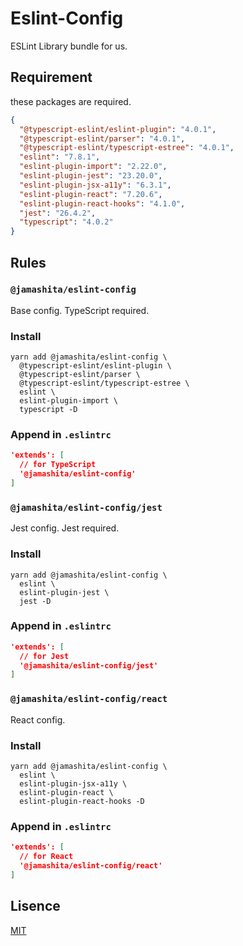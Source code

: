 # Eslint-Config

ESLint Library bundle for us.

## Requirement

these packages are required.

```json
{
  "@typescript-eslint/eslint-plugin": "4.0.1",
  "@typescript-eslint/parser": "4.0.1",
  "@typescript-eslint/typescript-estree": "4.0.1",
  "eslint": "7.8.1",
  "eslint-plugin-import": "2.22.0",
  "eslint-plugin-jest": "23.20.0",
  "eslint-plugin-jsx-a11y": "6.3.1",
  "eslint-plugin-react": "7.20.6",
  "eslint-plugin-react-hooks": "4.1.0",
  "jest": "26.4.2",
  "typescript": "4.0.2"
}
```
## Rules

### `@jamashita/eslint-config`

Base config. TypeScript required.

### Install

```text
yarn add @jamashita/eslint-config \
  @typescript-eslint/eslint-plugin \
  @typescript-eslint/parser \
  @typescript-eslint/typescript-estree \
  eslint \
  eslint-plugin-import \
  typescript -D
```

### Append in `.eslintrc`

```json
'extends': [
  // for TypeScript
  '@jamashita/eslint-config'
]
```

### `@jamashita/eslint-config/jest`

Jest config. Jest required.

### Install

```text
yarn add @jamashita/eslint-config \
  eslint \
  eslint-plugin-jest \
  jest -D
```

### Append in `.eslintrc`

```json
'extends': [
  // for Jest 
  '@jamashita/eslint-config/jest'
]
```

### `@jamashita/eslint-config/react`

React config.

### Install

```text
yarn add @jamashita/eslint-config \
  eslint \
  eslint-plugin-jsx-a11y \
  eslint-plugin-react \
  eslint-plugin-react-hooks -D
```

### Append in `.eslintrc`

```json
'extends': [
  // for React
  '@jamashita/eslint-config/react'
]
```

## Lisence

[MIT](LICENSE)